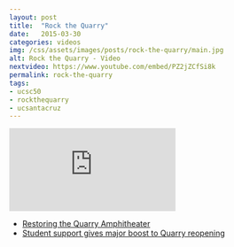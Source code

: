 ```yaml
---
layout: post
title:  "Rock the Quarry"
date:   2015-03-30
categories: videos
img: /css/assets/images/posts/rock-the-quarry/main.jpg
alt: Rock the Quarry - Video
nextvideo: https://www.youtube.com/embed/PZ2jZCfSi8k
permalink: rock-the-quarry
tags: 
- ucsc50
- rockthequarry
- ucsantacruz
---
```


<iframe src="https://www.youtube.com/embed/PZ2jZCfSi8k" frameborder="0" webkitallowfullscreen mozallowfullscreen allowfullscreen class="iframe-youtube"></iframe>

- [Restoring the Quarry Amphitheater](http://campaign.ucsc.edu/priorities/student-experience/the-quarry-amphitheater/)
- [Student support gives major boost to Quarry reopening](/student-support-quarry/index.html)

